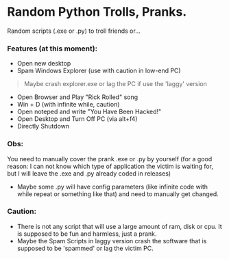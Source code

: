 # Random Python Trolls, Pranks.

Random scripts (.exe or .py) to troll friends or...

### Features (at this moment):
- Open new desktop
- Spam Windows Explorer (use with caution in low-end PC)
> Maybe crash explorer.exe or lag the PC if use the 'laggy' version
- Open Browser and Play "Rick Rolled" song
- Win + D (with infinite while, caution)
- Open noteped and write "You Have Been Hacked!"
- Open Desktop and Turn Off PC (via alt+f4)
- Directly Shutdown

### Obs:

You need to manually cover the prank .exe or .py by yourself (for a good reason: I can not know which type of application the victim is waiting for, but I will leave the .exe and .py already coded in releases)
- Maybe some .py will have config parameters (like infinite code with while repeat or something like that) and need to manually get changed.

### Caution:
- There is not any script that will use a large amount of ram, disk or cpu. It is supposed to be fun and harmless, just a prank.
- Maybe the Spam Scripts in laggy version crash the software that is supposed to be 'spammed' or lag the victim PC.
